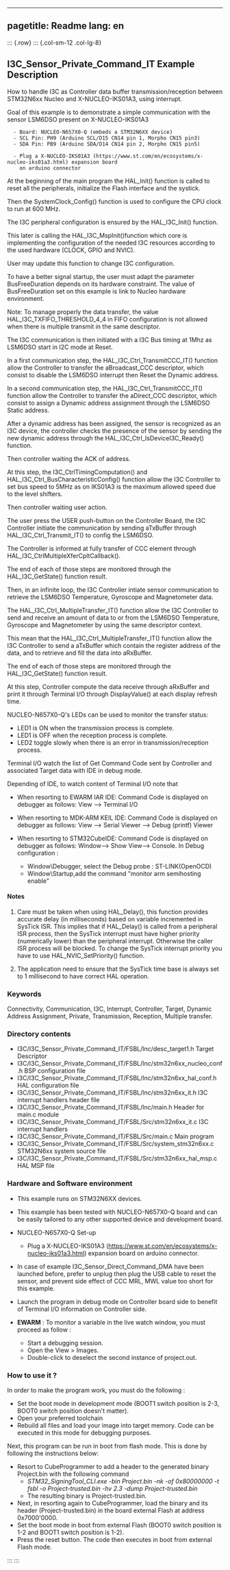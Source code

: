 
---
pagetitle: Readme
lang: en
---
::: {.row}
::: {.col-sm-12 .col-lg-8}

## <b>I3C_Sensor_Private_Command_IT Example Description</b>

How to handle I3C as Controller data buffer transmission/reception between STM32N6xx Nucleo and X-NUCLEO-IKS01A3,
using interrupt.

Goal of this example is to demonstrate a simple communication with the sensor LSM6DSO present on X-NUCLEO-IKS01A3

      - Board: NUCLEO-N657X0-Q (embeds a STM32N6XX device)
      - SCL Pin: PH9 (Arduino SCL/D15 CN14 pin 1, Morpho CN15 pin3)
      - SDA Pin: PB9 (Arduino SDA/D14 CN14 pin 2, Morpho CN15 pin5)

      - Plug a X-NUCLEO-IKS01A3 (https://www.st.com/en/ecosystems/x-nucleo-iks01a3.html) expansion board
        on arduino connector

At the beginning of the main program the HAL_Init() function is called to reset
all the peripherals, initialize the Flash interface and the systick.

Then the SystemClock_Config() function is used to configure the
CPU clock to run at 600 MHz.
 
The I3C peripheral configuration is ensured by the HAL_I3C_Init() function.

This later is calling the HAL_I3C_MspInit()function which core is implementing
the configuration of the needed I3C resources according to the used hardware (CLOCK, GPIO and NVIC).

User may update this function to change I3C configuration.

To have a better signal startup, the user must adapt the parameter BusFreeDuration
depends on its hardware constraint. The value of BusFreeDuration set on this example
is link to Nucleo hardware environment.

Note: To manage properly the data transfer, the value HAL_I3C_TXFIFO_THRESHOLD_4_4 in FIFO configuration
is not allowed when there is multiple transmit in the same descriptor.

The I3C communication is then initiated with a I3C Bus timing at 1Mhz as LSM6DSO start in I2C mode at Reset.

In a first communication step, the HAL_I3C_Ctrl_TransmitCCC_IT() function allow the Controller to transfer
the aBroadcast_CCC descriptor, which consist to disable the LSM6DSO interrupt then Reset the Dynamic address.

In a second communication step, the HAL_I3C_Ctrl_TransmitCCC_IT() function allow the Controller to transfer
the aDirect_CCC descriptor, which consist to assign a Dynamic address assignment through the LSM6DSO Static address.

After a dynamic address has been assigned, the sensor is recognized as an I3C device,
the controller checks the presence of the sensor by sending the new dynamic address through the
HAL_I3C_Ctrl_IsDeviceI3C_Ready() function.

Then controller waiting the ACK of address.

At this step, the I3C_CtrlTimingComputation() and HAL_I3C_Ctrl_BusCharacteristicConfig() function allow the I3C
Controller to set bus speed to 5MHz as on IKS01A3 is the maximum allowed speed due to the level shifters.

Then controller waiting user action.

The user press the USER push-button on the Controller Board, the I3C Controller initiate
the communication by sending aTxBuffer through HAL_I3C_Ctrl_Transmit_IT() to config the LSM6DSO.

The Controller is informed at fully transfer of CCC element through HAL_I3C_CtrlMultipleXferCpltCallback().

The end of each of those steps are monitored through the HAL_I3C_GetState() function
result.

Then, in an infinite loop, the I3C Controller intiate sensor communication to retrieve the LSM6DSO Temperature,
Gyroscope and Magnetometer data.

The HAL_I3C_Ctrl_MultipleTransfer_IT() function allow the I3C Controller to send and receive an amount of data
to or from the LSM6DSO Temperature, Gyroscope and Magnetometer by using the same descriptor context.

This mean that the HAL_I3C_Ctrl_MultipleTransfer_IT() function allow the I3C Controller to send a aTxBuffer
which contain the register address of the  data, and to retrieve and fill the data into aRxBuffer.

The end of each of those steps are monitored through the HAL_I3C_GetState() function
result.

At this step, Controller compute the data receive through aRxBuffer and
print it through Terminal I/O through DisplayValue() at each display refresh time.

NUCLEO-N657X0-Q's LEDs can be used to monitor the transfer status:

 - LED1 is ON when the transmission process is complete.
 - LED1 is OFF when the reception process is complete.
 - LED2 toggle slowly when there is an error in transmission/reception process.

Terminal I/O watch the list of Get Command Code sent by Controller and associated Target data with IDE in debug mode.

Depending of IDE, to watch content of Terminal I/O note that
 - When resorting to EWARM IAR IDE:
   Command Code is displayed on debugger as follows: View --> Terminal I/O

 - When resorting to MDK-ARM KEIL IDE:
   Command Code is displayed on debugger as follows: View --> Serial Viewer --> Debug (printf) Viewer

 - When resorting to STM32CubeIDE:
   Command Code is displayed on debugger as follows: Window--> Show View--> Console.
   In Debug configuration :
   - Window\Debugger, select the Debug probe : ST-LINK(OpenOCD)
   - Window\Startup,add the command "monitor arm semihosting enable"

#### <b>Notes</b>

  1. Care must be taken when using HAL_Delay(), this function provides accurate delay (in milliseconds)
      based on variable incremented in SysTick ISR. This implies that if HAL_Delay() is called from
      a peripheral ISR process, then the SysTick interrupt must have higher priority (numerically lower)
      than the peripheral interrupt. Otherwise the caller ISR process will be blocked.
      To change the SysTick interrupt priority you have to use HAL_NVIC_SetPriority() function.

  2. The application need to ensure that the SysTick time base is always set to 1 millisecond
      to have correct HAL operation.

### <b>Keywords</b>

Connectivity, Communication, I3C, Interrupt, Controller, Target, Dynamic Address Assignment, Private,
Transmission, Reception, Multiple transfer.

### <b>Directory contents</b>

  - I3C/I3C_Sensor_Private_Command_IT/FSBL/Inc/desc_target1.h            Target Descriptor
  - I3C/I3C_Sensor_Private_Command_IT/FSBL/Inc/stm32n6xx_nucleo_conf.h   BSP configuration file
  - I3C/I3C_Sensor_Private_Command_IT/FSBL/Inc/stm32n6xx_hal_conf.h      HAL configuration file
  - I3C/I3C_Sensor_Private_Command_IT/FSBL/Inc/stm32n6xx_it.h            I3C interrupt handlers header file
  - I3C/I3C_Sensor_Private_Command_IT/FSBL/Inc/main.h                    Header for main.c module
  - I3C/I3C_Sensor_Private_Command_IT/FSBL/Src/stm32n6xx_it.c            I3C interrupt handlers
  - I3C/I3C_Sensor_Private_Command_IT/FSBL/Src/main.c                    Main program
  - I3C/I3C_Sensor_Private_Command_IT/FSBL/Src/system_stm32n6xx.c        STM32N6xx system source file
  - I3C/I3C_Sensor_Private_Command_IT/FSBL/Src/stm32n6xx_hal_msp.c       HAL MSP file

### <b>Hardware and Software environment</b>

  - This example runs on STM32N6XX devices.

  - This example has been tested with NUCLEO-N657X0-Q board and can be
    easily tailored to any other supported device and development board.

  - NUCLEO-N657X0-Q Set-up

    - Plug a X-NUCLEO-IKS01A3 (https://www.st.com/en/ecosystems/x-nucleo-iks01a3.html) expansion board
      on arduino connector.

  - In case of example I3C_Sensor_Direct_Command_DMA have been launched before, prefer to unplug then plug the USB cable to
    reset the sensor, and prevent side effect of CCC MRL, MWL value too short for this example.
  - Launch the program in debug mode on Controller board side to benefit of Terminal I/O information on Controller side.
  
  - **EWARM** : To monitor a variable in the live watch window, you must proceed as follow :
    - Start a debugging session.
    - Open the View > Images.
    - Double-click to deselect the second instance of project.out.  

### <b>How to use it ?</b>

In order to make the program work, you must do the following :

 - Set the boot mode in development mode (BOOT1 switch position is 2-3, BOOT0 switch position doesn't matter).
 - Open your preferred toolchain
 - Rebuild all files and load your image into target memory. Code can be executed in this mode for debugging purposes.

Next, this program can be run in boot from flash mode. This is done by following the instructions below:

 - Resort to CubeProgrammer to add a header to the generated binary Project.bin with the following command
   - *STM32_SigningTool_CLI.exe -bin Project.bin -nk -of 0x80000000 -t fsbl -o Project-trusted.bin -hv 2.3 -dump Project-trusted.bin*
   - The resulting binary is Project-trusted.bin.
 - Next, in resorting again to CubeProgrammer, load the binary and its header (Project-trusted.bin) in the board external Flash at address 0x7000'0000.
 - Set the boot mode in boot from external Flash (BOOT0 switch position is 1-2 and BOOT1 switch position is 1-2).
 - Press the reset button. The code then executes in boot from external Flash mode.


:::
:::

